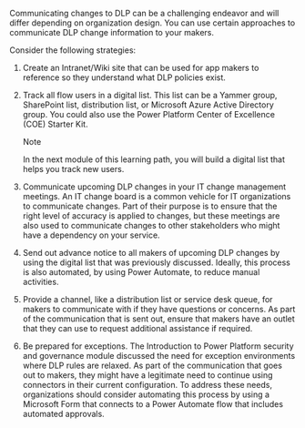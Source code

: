 Communicating changes to DLP can be a challenging endeavor and will
differ depending on organization design. You can use certain 
approaches to communicate DLP change information to your makers.

Consider the following strategies:

1.  Create an Intranet/Wiki site that can be used for app makers to
    reference so they understand what DLP policies exist.

2.  Track all flow users in a digital list. This list can be a Yammer group,
    SharePoint list, distribution list, or Microsoft Azure Active Directory group.
    You could also use the Power Platform Center of Excellence (COE) Starter 
    Kit.

    > [!Note] 
    > In the next module of this learning path, you will build a digital list that helps you track new users.

3.  Communicate upcoming DLP changes in your IT change management
    meetings. An IT change board is a common vehicle for IT
    organizations to communicate changes. Part of their purpose is to
    ensure that the right level of accuracy is applied to changes, but these
    meetings are also used to communicate changes to other stakeholders
    who might have a dependency on your service.

4.  Send out advance notice to all makers of upcoming DLP changes by
    using the digital list that was previously discussed. Ideally,
    this process is also automated, by using Power Automate, to reduce
    manual activities.

5.  Provide a channel, like a distribution list or service desk queue,
    for makers to communicate with if they have questions or
    concerns. As part of the communication that is sent out, ensure
    that makers have an outlet that they can use to request additional
    assistance if required.

6.  Be prepared for exceptions. The Introduction to Power Platform 
    security and governance module discussed the need for
    exception environments where DLP rules are relaxed. As part of the
    communication that goes out to makers, they might have a legitimate
    need to continue using connectors in their current configuration.
    To address these needs, organizations should consider automating this
    process by using a Microsoft Form that connects to a Power Automate
    flow that includes automated approvals.

